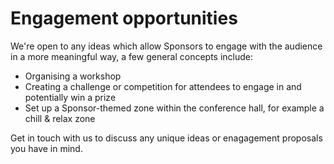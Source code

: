 # Engagement opportunities

We're open to any ideas which allow Sponsors to engage with the audience in a more meaningful way, a few general concepts include: 

* Organising a workshop
* Creating a challenge or competition for attendees to engage in and potentially win a prize 
* Set up a Sponsor-themed zone within the conference hall, for example a chill & relax zone

Get in touch with us to discuss any unique ideas or enagagement proposals you have in mind.

